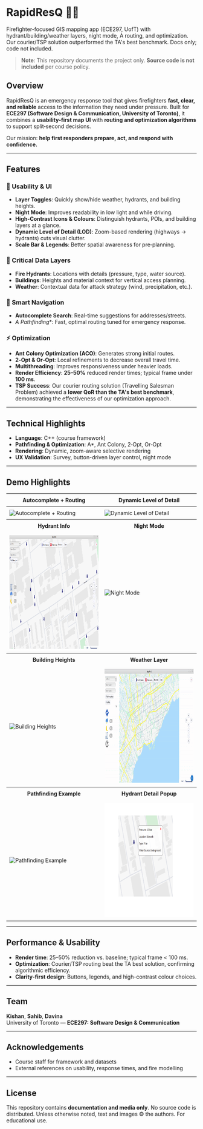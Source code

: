 # RapidResQ 🚒🔥
Firefighter-focused GIS mapping app (ECE297, UofT) with hydrant/building/weather layers, night mode, A routing, and optimization. Our courier/TSP solution outperformed the TA's best benchmark. Docs only; code not included.

> **Note**: This repository documents the project only. **Source code is not included** per course policy.

## Overview
RapidResQ is an emergency response tool that gives firefighters **fast, clear, and reliable** access to the information they need under pressure. Built for **ECE297 (Software Design & Communication, University of Toronto)**, it combines a **usability-first map UI** with **routing and optimization algorithms** to support split‑second decisions.

Our mission: **help first responders prepare, act, and respond with confidence.**

---
 
## Features
### 🔑 Usability & UI
- **Layer Toggles**: Quickly show/hide weather, hydrants, and building heights.
- **Night Mode**: Improves readability in low light and while driving.
- **High-Contrast Icons & Colours**: Distinguish hydrants, POIs, and building layers at a glance.
- **Dynamic Level of Detail (LOD)**: Zoom-based rendering (highways → hydrants) cuts visual clutter.
- **Scale Bar & Legends**: Better spatial awareness for pre‑planning.

### 🚰 Critical Data Layers
- **Fire Hydrants**: Locations with details (pressure, type, water source).
- **Buildings**: Heights and material context for vertical access planning.
- **Weather**: Contextual data for attack strategy (wind, precipitation, etc.).

### 🧭 Smart Navigation
- **Autocomplete Search**: Real-time suggestions for addresses/streets.
- **A* Pathfinding**: Fast, optimal routing tuned for emergency response.

### ⚡ Optimization
- **Ant Colony Optimization (ACO)**: Generates strong initial routes.
- **2‑Opt & Or‑Opt**: Local refinements to decrease overall travel time.
- **Multithreading**: Improves responsiveness under heavier loads.
- **Render Efficiency**: **25–50%** reduced render times; typical frame under **100 ms**.
- **TSP Success**: Our courier routing solution (Travelling Salesman Problem) achieved a **lower QoR than the TA's best benchmark**, demonstrating the effectiveness of our optimization approach.

---

## Technical Highlights
- **Language**: C++ (course framework)
- **Pathfinding & Optimization**: A*, Ant Colony, 2‑Opt, Or‑Opt
- **Rendering**: Dynamic, zoom-aware selective rendering
- **UX Validation**: Survey, button-driven layer control, night mode

---

## Demo Highlights  

<!-- Demo Highlights (HTML table for consistent sizing) -->
<table style="width:100%; table-layout:fixed;">
  <thead>
    <tr>
      <th style="text-align:center; padding:8px;">Autocomplete + Routing</th>
      <th style="text-align:center; padding:8px;">Dynamic Level of Detail</th>
    </tr>
  </thead>
  <tbody>
    <tr>
      <td style="width:50%; padding:8px;">
        <img src="media/autocomplete-search.gif" alt="Autocomplete + Routing" height=300px>
      </td>
      <td style="width:50%; padding:8px;">
        <img src="media/dynamic-level-detail.gif" alt="Dynamic Level of Detail" height=300px>
      </td>
    </tr>
    <tr>
      <th style="text-align:center; padding:8px;">Hydrant Info</th>
      <th style="text-align:center; padding:8px;">Night Mode</th>
    </tr>
    <tr>
      <td style="padding:8px;">
        <img src="media/hydrant_info_1.png" alt="Hydrant Info" height=300px>
      </td>
      <td style="padding:8px;">
        <img src="media/nightmode.gif" alt="Night Mode" height=300px>
      </td>
    </tr>
    <tr>
      <th style="text-align:center; padding:8px;">Building Heights</th>
      <th style="text-align:center; padding:8px;">Weather Layer</th>
    </tr>
    <tr>
      <td style="padding:8px;">
        <img src="media/buildings.gif" alt="Building Heights" height=300px>
      </td>
      <td style="padding:8px;">
        <img src="media/weather.gif" alt="Weather Layer" height=300px>
      </td>
    </tr>
    <tr>
      <th style="text-align:center; padding:8px;">Pathfinding Example</th>
      <th style="text-align:center; padding:8px;">Hydrant Detail Popup</th>
    </tr>
    <tr>
      <td style="padding:8px;">
        <img src="media/route_finding.gif" alt="Pathfinding Example" height=300px>
      </td>
      <td style="padding:8px;">
        <img src="media/hydrant_info_2.png" alt="Hydrant Detail Popup" height=300px>
      </td>
    </tr>
  </tbody>
</table>

---

## Performance & Usability
- **Render time**: 25–50% reduction vs. baseline; typical frame < 100 ms. 
- **Optimization**: Courier/TSP routing beat the TA best solution, confirming algorithmic efficiency.
- **Clarity-first design**: Buttons, legends, and high-contrast colour choices.

---

## Team
**Kishan**, **Sahib**, **Davina**  
University of Toronto — **ECE297: Software Design & Communication**

---

## Acknowledgements
- Course staff for framework and datasets
- External references on usability, response times, and fire modelling

---

## License
This repository contains **documentation and media only**. No source code is distributed.
Unless otherwise noted, text and images © the authors. For educational use.
